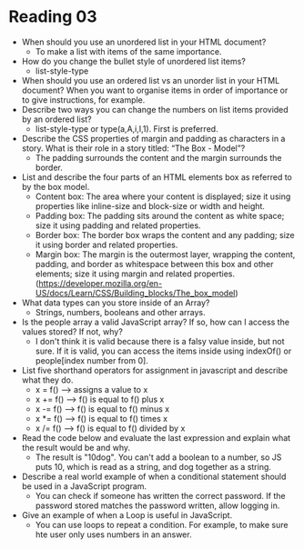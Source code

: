 # Reading 03

- When should you use an unordered list in your HTML document?
  - To make a list with items of the same importance.
- How do you change the bullet style of unordered list items?
  - list-style-type
- When should you use an ordered list vs an unorder list in your HTML document?
  When you want to organise items in order of importance or to give instructions, for example.
- Describe two ways you can change the numbers on list items provided by an ordered list?
  - list-style-type or type(a,A,i,I,1). First is preferred.
- Describe the CSS properties of margin and padding as characters in a story. What is their role in a story titled: “The Box - Model”?
  - The padding surrounds the content and the margin surrounds the border.
- List and describe the four parts of an HTML elements box as referred to by the box model.
  - Content box: The area where your content is displayed; size it using properties like inline-size and block-size or width and height.
  - Padding box: The padding sits around the content as white space; size it using padding and related properties.
  - Border box: The border box wraps the content and any padding; size it using border and related properties.
  - Margin box: The margin is the outermost layer, wrapping the content, padding, and border as whitespace between this box and other elements; size it using margin and related properties.
    (https://developer.mozilla.org/en-US/docs/Learn/CSS/Building_blocks/The_box_model)
- What data types can you store inside of an Array?
  - Strings, numbers, booleans and other arrays.
- Is the people array a valid JavaScript array? If so, how can I access the values stored? If not, why?
  - I don't think it is valid because there is a falsy value inside, but not sure. If it is valid, you can access the items inside using indexOf() or people[index number from 0].
- List five shorthand operators for assignment in javascript and describe what they do.
  - x = f() --> assigns a value to x
  - x += f() --> f() is equal to f() plus x
  - x -= f() --> f() is equal to f() minus x
  - x \*= f() --> f() is equal to f() times x
  - x /= f() --> f() is equal to f() divided by x
- Read the code below and evaluate the last expression and explain what the result would be and why.
  - The result is "10dog". You can't add a boolean to a number, so JS puts 10, which is read as a string, and dog together as a string.
- Describe a real world example of when a conditional statement should be used in a JavaScript program.
  - You can check if someone has written the correct password. If the password stored matches the password written, allow logging in.
- Give an example of when a Loop is useful in JavaScript.
  - You can use loops to repeat a condition. For example, to make sure hte user only uses numbers in an answer.
